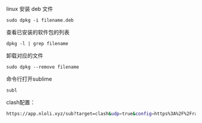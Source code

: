 linux 安装 deb 文件

`sudo dpkg -i filename.deb`

查看已安装的软件包的列表

`dpkg -l | grep filename`

卸载对应的文件

`sudo dpkg --remove filename`

命令行打开sublime

`subl`

clash配置：

```bash
https://app.nloli.xyz/sub?target=clash&udp=true&config=https%3A%2F%2Fraw.githubusercontent.com%2FHynoR%2FACL4SSR%2Fmaster%2FClash%2Fconfig%2FACL4SSR_Online.ini&exclude=GAME&emoji=true&filename=Paoluz_Cat4SSR&new_name=true&url=https://rss.paoluz.xyz/link/FmmDlKwZW79aR6Aq?sub=1
```



